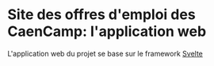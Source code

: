 # Site des offres d'emploi des CaenCamp: l'application web

L'application web du projet se base sur le framework [Svelte](https://svelte.dev/)
